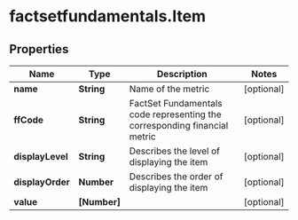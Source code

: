 # factsetfundamentals.Item

## Properties

Name | Type | Description | Notes
------------ | ------------- | ------------- | -------------
**name** | **String** | Name of the metric | [optional] 
**ffCode** | **String** | FactSet Fundamentals code representing the corresponding financial metric | [optional] 
**displayLevel** | **String** | Describes the level of displaying the item | [optional] 
**displayOrder** | **Number** | Describes the order of displaying the item | [optional] 
**value** | **[Number]** |  | [optional] 


